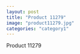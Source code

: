 ```yaml
---
layout: post
title: "Product 11279"
image: "product11279.jpg"
categories: "category1"
---
```

Product 11279
